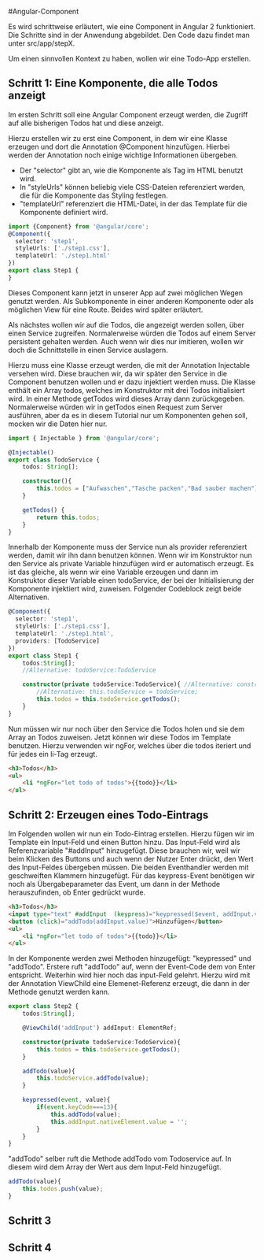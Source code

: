 #Angular-Component

Es wird schrittweise erläutert, wie eine Component in Angular 2 funktioniert. Die Schritte sind in der Anwendung abgebildet. Den Code dazu findet man unter src/app/stepX. 

Um einen sinnvollen Kontext zu haben, wollen wir eine Todo-App erstellen.

## Schritt 1: Eine Komponente, die alle Todos anzeigt

Im ersten Schritt soll eine Angular Component erzeugt werden, die Zugriff auf alle bisherigen Todos hat und diese anzeigt.

Hierzu erstellen wir zu erst eine Component, in dem wir eine Klasse erzeugen und dort die Annotation @Component hinzufügen. Hierbei werden der Annotation noch einige wichtige Informationen übergeben. 

* Der "selector" gibt an, wie die Komponente als Tag im HTML benutzt wird.
* In "styleUrls" können beliebig viele CSS-Dateien referenziert werden, die für die Komponente das Styling festlegen.
* "templateUrl" referenziert die HTML-Datei, in der das Template für die Komponente definiert wird.

```typescript
import {Component} from '@angular/core';
@Component({
  selector: 'step1',
  styleUrls: ['./step1.css'],
  templateUrl: './step1.html'
})
export class Step1 {
}
```

Dieses Component kann jetzt in unserer App auf zwei möglichen Wegen genutzt werden. Als Subkomponente in einer anderen Komponente oder als möglichen View für eine Route. Beides wird später erläutert. 

Als nächstes wollen wir auf die Todos, die angezeigt werden sollen, über einen Service zugreifen. Normalerweise würden die Todos auf einem Server persistent gehalten werden. Auch wenn wir dies nur imitieren, wollen wir doch die Schnittstelle in einen Service auslagern.

Hierzu muss eine Klasse erzeugt werden, die mit der Annotation Injectable versehen wird. Diese brauchen wir, da wir später den Service in die Component benutzen wollen und er dazu injektiert werden muss. Die Klasse enthält ein Array todos, welches im Konstruktor mit drei Todos initialisiert wird. In einer Methode getTodos wird dieses Array dann zurückgegeben. Normalerweise würden wir in getTodos einen Request zum Server ausführen, aber da es in diesem Tutorial nur um Komponenten gehen soll, mocken wir die Daten hier nur.

```typescript
import { Injectable } from '@angular/core';

@Injectable()
export class TodoService {
	todos: String[];

	constructor(){
		this.todos = ["Aufwaschen","Tasche packen","Bad sauber machen"];
	}

	getTodos() {
		return this.todos;
	}
}
```

Innerhalb der Komponente muss der Service nun als provider referenziert werden, damit wir ihn dann benutzen können. Wenn wir im Konstruktor nun den Service als private Variable hinzufügen wird er automatisch erzeugt. Es ist das gleiche, als wenn wir eine Variable erzeugen und dann im Konstruktor dieser Variable einen todoService, der bei der Initialisierung der Komponente injektiert wird, zuweisen. Folgender Codeblock zeigt beide Alternativen.

```typescript
@Component({
  selector: 'step1',
  styleUrls: ['./step1.css'],
  templateUrl: './step1.html',
  providers: [TodoService]
})
export class Step1 {
	todos:String[];
	//Alternative: todoService:TodoService

	constructor(private todoService:TodoService){ //Alternative: constructor(todoService:TodoService){ 
		//Alternative: this.todoService = todoService;
		this.todos = this.todoService.getTodos();
	}
}
```

Nun müssen wir nur noch über den Service die Todos holen und sie dem Array an Todos zuweisen. Jetzt können wir diese Todos im Template benutzen. Hierzu verwenden wir ngFor, welches über die todos iteriert und für jedes ein li-Tag erzeugt.

```html
<h3>Todos</h3>
<ul>
	<li *ngFor="let todo of todos">{{todo}}</li>
</ul>
```

## Schritt 2: Erzeugen eines Todo-Eintrags

Im Folgenden wollen wir nun ein Todo-Eintrag erstellen. Hierzu fügen wir im Template ein Input-Feld und einen Button hinzu. Das Input-Feld wird als Referenzvariable "#addInput" hinzugefügt. Diese brauchen wir, weil wir beim Klicken des Buttons und auch wenn der Nutzer Enter drückt, den Wert des Input-Feldes übergeben müssen. Die beiden Eventhandler werden mit geschweiften Klammern hinzugefügt. Für das keypress-Event benötigen wir noch als Übergabeparameter das Event, um dann in der Methode herauszufinden, ob Enter gedrückt wurde.  

```html
<h3>Todos</h3>
<input type="text" #addInput  (keypress)="keypressed($event, addInput.value)"/>
<button (click)="addTodo(addInput.value)">Hinzufügen</button>
<ul>
	<li *ngFor="let todo of todos">{{todo}}</li>
</ul>
```

In der Komponente werden zwei Methoden hinzugefügt: "keypressed" und "addTodo". Erstere ruft "addTodo" auf, wenn der Event-Code dem von Enter entspricht. Weiterhin wird hier noch das input-Feld gelehrt. Hierzu wird mit der Annotation ViewChild eine Elemenet-Referenz erzeugt, die dann in der Methode genutzt werden kann.

```typescript
export class Step2 {
	todos:String[];

	@ViewChild('addInput') addInput: ElementRef;

	constructor(private todoService:TodoService){
		this.todos = this.todoService.getTodos();
	}

	addTodo(value){
		this.todoService.addTodo(value);
	}

	keypressed(event, value){
		if(event.keyCode===13){
			this.addTodo(value);
			this.addInput.nativeElement.value = '';
		}
	}
}
```

"addTodo" selber ruft die Methode addTodo vom Todoservice auf. In diesem wird dem Array der Wert aus dem Input-Feld hinzugefügt.

```typescript
addTodo(value){
	this.todos.push(value);
}
```

## Schritt 3

## Schritt 4